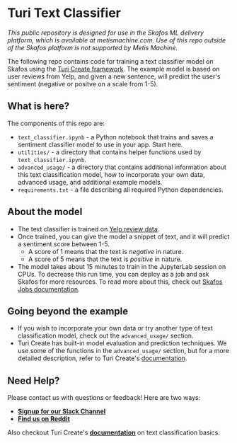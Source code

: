 # Turi Text Classifier

_This public repository is designed for use in the Skafos ML delivery platform, which is available at metismachine.com. Use of this repo outside of the Skafos platform is not supported by Metis Machine._

The following repo contains code for training a text classifier model on Skafos using the [Turi Create framework](https://apple.github.io/turicreate/docs/userguide/text_classifier/). The example model is based on user reviews from Yelp, and given a new sentence, will predict the user's sentiment (negative or positve on a scale from 1-5).

## What is here?
The components of this repo are:
-  `text_classifier.ipynb` - a Python notebook that trains and saves a sentiment classifier model to use in your app. Start here.
-  `utilities/` - a directory that contains helper functions used by `text_classifier.ipynb`.
-  `advanced_usage/` - a directory that contains additional information about this text classification model, how to incorporate your own data, advanced usage, and additional example models.
-  `requirements.txt` - a file describing all required Python dependencies.

## About the model
-  The text classifier is trained on [Yelp review data](https://static.turi.com/datasets/regression/yelp-data.csv).
-  Once trained, you can give the model a snippet of text, and it will predict a sentiment score between 1-5.
    -  A score of 1 means that the text is *negative* in nature.
    -  A score of 5 means that the text is *positive* in nature.  
-  The model takes about 15 minutes to train in the JupyterLab session on CPUs. To decrease this run time, you can deploy as a job and ask Skafos for more resources. To read more about this, check out [Skafos Jobs documentation](https://docs.metismachine.io/docs/jobs-1).

## Going beyond the example
- If you wish to incorporate your own data or try another type of text classification model, check out the `advanced_usage/` section.
- Turi Create has built-in model evaluation and prediction techniques. We use some of the functions  in the `advanced_usage/` section, but for a more detailed description, refer to Turi Create's [documentation](https://apple.github.io/turicreate/docs/api/turicreate.toolkits.evaluation.html).


## Need Help?
Please contact us with questions or feedback! Here are two ways:


-  [**Signup for our Slack Channel**](https://skafosai.slack.com)
-  [**Find us on Reddit**](https://reddit.com/r/skafos) 

Also checkout Turi Create's [**documentation**](https://apple.github.io/turicreate/docs/userguide/text_classifier/) on text classification basics.
